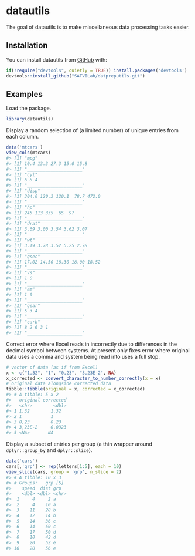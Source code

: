 
<!-- README.md is generated from README.Rmd. Please edit that file -->

# datautils

<!-- badges: start -->
<!-- badges: end -->

The goal of datautils is to make miscellaneous data processing tasks
easier.

## Installation

You can install datautils from [GitHub](https://www.github.com) with:

``` r
if(!require("devtools", quietly = TRUE)) install.packages('devtools')
devtools::install_github("SATVILab/datpreputils.git")
```

## Examples

Load the package.

``` r
library(datautils)
```

Display a random selection of (a limited number) of unique entries from
each column.

``` r
data('mtcars')
view_cols(mtcars)
#> [1] "mpg"
#> [1] 10.4 13.3 27.3 15.0 15.8
#> [1] "_____________________"
#> [1] "cyl"
#> [1] 6 8 4
#> [1] "_____________________"
#> [1] "disp"
#> [1] 304.0 120.3 120.1  78.7 472.0
#> [1] "_____________________"
#> [1] "hp"
#> [1] 245 113 335  65  97
#> [1] "_____________________"
#> [1] "drat"
#> [1] 3.69 3.00 3.54 3.62 3.07
#> [1] "_____________________"
#> [1] "wt"
#> [1] 3.19 3.78 3.52 5.25 2.78
#> [1] "_____________________"
#> [1] "qsec"
#> [1] 17.02 14.50 18.30 18.00 18.52
#> [1] "_____________________"
#> [1] "vs"
#> [1] 1 0
#> [1] "_____________________"
#> [1] "am"
#> [1] 1 0
#> [1] "_____________________"
#> [1] "gear"
#> [1] 5 3 4
#> [1] "_____________________"
#> [1] "carb"
#> [1] 8 2 6 3 1
#> [1] "_____________________"
```

Correct error where Excel reads in incorrectly due to differences in the
decimal symbol between systems. At present only fixes error where
original data uses a comma and system being read into uses a full stop.

``` r
# vector of data (as if from Excel)
x <- c("1,32", "1", "0,23", "3,23E-2", NA)
x_corrected <- convert_character_to_number_correctly(x = x)
# original data alongside corrected data
tibble::tibble(original = x, corrected = x_corrected)
#> # A tibble: 5 x 2
#>   original corrected
#>   <chr>        <dbl>
#> 1 1,32        1.32  
#> 2 1           1     
#> 3 0,23        0.23  
#> 4 3,23E-2     0.0323
#> 5 <NA>       NA
```

Display a subset of entries per group (a thin wrapper around
`dplyr::group_by` and `dplyr::slice`).

``` r
data('cars')
cars[,'grp'] <- rep(letters[1:5], each = 10)
view_slice(cars, group = 'grp', n_slice = 2)
#> # A tibble: 10 x 3
#> # Groups:   grp [5]
#>    speed  dist grp  
#>    <dbl> <dbl> <chr>
#>  1     4     2 a    
#>  2     4    10 a    
#>  3    11    28 b    
#>  4    12    14 b    
#>  5    14    36 c    
#>  6    14    60 c    
#>  7    17    50 d    
#>  8    18    42 d    
#>  9    20    52 e    
#> 10    20    56 e
```
